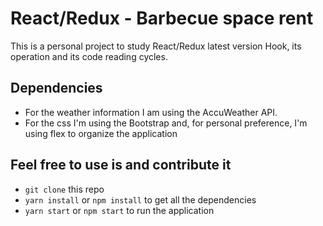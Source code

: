 # React/Redux - Barbecue space rent
This is a personal project to study React/Redux latest version Hook, its operation and its code reading cycles.

## Dependencies
- For the weather information I am using the AccuWeather API.
- For the css I'm using the Bootstrap and, for personal preference, I'm using flex to organize the application

## Feel free to use is and contribute it
- `git clone` this repo
- `yarn install` or `npm install` to get all the dependencies
- `yarn start` or `npm start` to run the application
